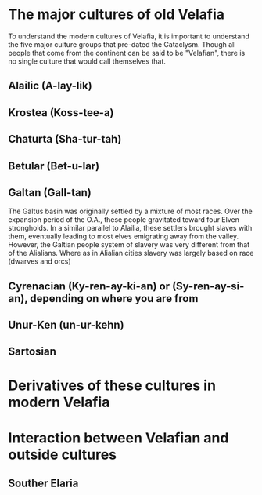 # The major cultures of old Velafia
To understand the modern cultures of Velafia, it is important to understand the five major culture groups that pre-dated the Cataclysm. Though all people that come from the continent can be said to be "Velafian", there is no single culture that would call themselves that.

## Alailic (A-lay-lik)

## Krostea (Koss-tee-a)

## Chaturta (Sha-tur-tah)

## Betular (Bet-u-lar)

## Galtan (Gall-tan)
The Galtus basin was originally settled by a mixture of most races. Over the expansion period of the O.A., these people gravitated toward four Elven strongholds. In a similar parallel to Alailia, these settlers brought slaves with them, eventually leading to most elves emigrating away from the valley. However, the Galtian people system of slavery was very different from that of the Alialians. Where as in Alialian cities slavery was largely based on race (dwarves and orcs)


## Cyrenacian (Ky-ren-ay-ki-an) or (Sy-ren-ay-si-an), depending on where you are from

## Unur-Ken (un-ur-kehn)

## Sartosian

# Derivatives of these cultures in modern Velafia

# Interaction between Velafian and outside cultures

## Souther Elaria

